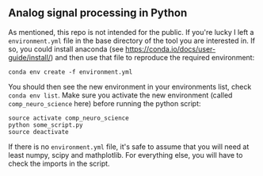 ## Analog signal processing in Python 

As mentioned, this repo is not intended for the public. If you're lucky I left a `environment.yml` file in the base directory of the tool you are interested in. If so, you could install anaconda (see https://conda.io/docs/user-guide/install/) and then use that file to reproduce the required environment:

    conda env create -f environment.yml

You should then see the new environment in your environments list, check `conda env list`. Make sure you activate the new environment (called `comp_neuro_science` here) before running the python script:

    source activate comp_neuro_science
    python some_script.py
    source deactivate
	
If there is no `environment.yml` file, it's safe to assume that you will need at least numpy, scipy and mathplotlib. For everything else, you will have to check the imports in the script.
